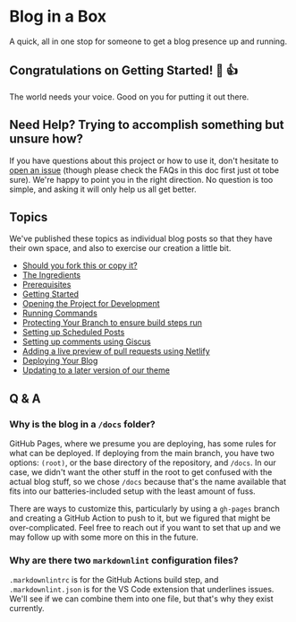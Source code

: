 # Blog in a Box

A quick, all in one stop for someone to get a blog presence up and running.

## Congratulations on Getting Started! :tada: :+1:

The world needs your voice. Good on you for putting it out there.

## Need Help? Trying to accomplish something but unsure how?

If you have questions about this project or how to use it, don't hesitate to [open an issue](https://github.com/excellalabs/blog-in-a-box/issues/new) (though please check the FAQs in this doc first just ot tobe sure). We're happy to point you in the right direction. No question is too simple, and asking it will only help us all get better.

## Topics

We've published these topics as individual blog posts so that they have their own space, and also to exercise our creation a little bit.

* [Should you fork this or copy it?](https://bloginaboxdemo.com/2022/01/welcome-to-biab/)
* [The Ingredients](https://bloginaboxdemo.com/2022/01/the-ingredients/)
* [Prerequisites](https://bloginaboxdemo.com/2022/01/prerequisites/)
* [Getting Started](https://bloginaboxdemo.com/2022/01/getting-started/)
* [Opening the Project for Development](https://bloginaboxdemo.com/2022/01/opening/)
* [Running Commands](docs/_posts/2022-01-06-running-commands.md)
* [Protecting Your Branch to ensure build steps run](docs/_posts/2022-01-07-protecting-your-branches.md)
* [Setting up Scheduled Posts](docs/_posts/2022-01-08-scheduled-posts.md)
* [Setting up comments using Giscus](docs/_posts/2022-01-09-giscus-comments.md)
* [Adding a live preview of pull requests using Netlify](docs/_posts/2022-01-10-netlify-preview.md)
* [Deploying Your Blog](docs/_posts/2022-01-11-deploying.md)
* [Updating to a later version of our theme](docs/_posts/2022-01-12-updating-theme.md)

## Q & A

### Why is the blog in a `/docs` folder?

GitHub Pages, where we presume you are deploying, has some rules for what can be deployed. If deploying from the main branch, you have two options: `(root)`, or the base directory of the repository, and `/docs`. In our case, we didn't want the other stuff in the root to get confused with the actual blog stuff, so we chose `/docs` because that's the name available that fits into our batteries-included setup with the least amount of fuss.

There are ways to customize this, particularly by using a `gh-pages` branch and creating a GitHub Action to push to it, but we figured that might be over-complicated. Feel free to reach out if you want to set that up and we may follow up with some more on this in the future.

### Why are there two `markdownlint` configuration files?

`.markdownlintrc` is for the GitHub Actions build step, and `.markdownlint.json` is for the VS Code extension that underlines issues. We'll see if we can combine them into one file, but that's why they exist currently.
